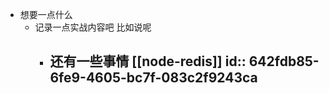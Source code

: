 - 想要一点什么
	- 记录一点实战内容吧
	  比如说呢
		- 还有一些事情 [[node-redis]]
		  id:: 642fdb85-6fe9-4605-bc7f-083c2f9243ca
			-